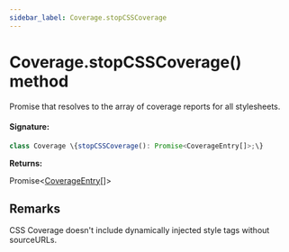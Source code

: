 ```yaml
---
sidebar_label: Coverage.stopCSSCoverage
---
```


# Coverage.stopCSSCoverage() method

Promise that resolves to the array of coverage reports for all stylesheets.

#### Signature:

```typescript
class Coverage \{stopCSSCoverage(): Promise<CoverageEntry[]>;\}
```

**Returns:**

Promise&lt;[CoverageEntry](./puppeteer.coverageentry.md)\[\]&gt;

## Remarks

CSS Coverage doesn't include dynamically injected style tags without sourceURLs.
